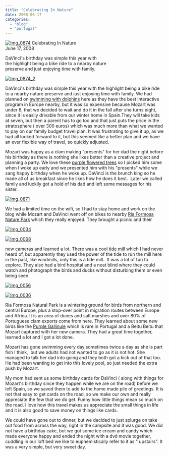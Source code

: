 ```yaml
---
title: "Celebrating In Nature"
date: 2008-06-17
categories: 
  - "blog"
  - "portugal"
---
```


[![Img_0874](http://soultravelers3new.local/images/2008/06/17/img_0874.jpg "Img_0874")](https://pub-ac94b3f306b24c0dba4238943c97f2e1.r2.dev/photos/uncategorized/2008/06/17/img_0874.jpg) Celebrating In Nature  
June 17, 2008

DaVinci's birthday was simple this year with  
the highlight being a bike ride to a nearby nature  
preserve and just enjoying time with family.

<!--more-->

[![Img_0874_2](http://soultravelers3new.local/images/2008/06/17/img_0874_2.jpg "Img_0874_2")](https://pub-ac94b3f306b24c0dba4238943c97f2e1.r2.dev/photos/uncategorized/2008/06/17/img_0874_2.jpg)

DaVinci's birthday was simple this year with the highlight being a bike ride to a nearby nature preserve and just enjoying time with family. We had planned on [swimming with dolphins](http://www.zoomarine.com/) here as they have the best interactive program in Europe nearby, but it was so expensive because Mozart was under 8, that we decided to wait and do it in the fall after she turns eight, since it is easily drivable from our winter home in Spain.They will take kids at seven, but then a parent has to go too and that just puts the price in the stratosphere ( over 300 euros) which was much more than what we wanted to pay on our family budget travel plan. It was frustrating to give it up, as we had all looked forward to it, but this seemed like a better plan and we have an ever flexible way of travel, so quickly adjusted.

Mozart was happy as a clam making "presents" for her dad the night before his birthday as there is nothing she likes better than a creative project and planning a party. We love these [purple flowered trees](http://en.wikipedia.org/wiki/Jacaranda) so I picked him some when I woke up early and we presented him with his "presents" while we sang happy birthday when he woke up. DaVinci is the brunch king so he made all of us breakfast since he likes how he does it best.  Later we called family and luckily got a hold of his dad and left some messages for his sister.

[![Img_0871](http://soultravelers3new.local/images/2008/06/17/img_0871.jpg "Img_0871")](https://pub-ac94b3f306b24c0dba4238943c97f2e1.r2.dev/photos/uncategorized/2008/06/17/img_0871.jpg)

  

We had a limited time on the wifi, so I had to stay home and work on the blog while Mozart and DaVinci went off on bikes to nearby [Ria Formosa Nature Park](http://www.necton.pt/en/naturpark.html) which they really enjoyed. They brought a picnic and their

[![Img_0034](http://soultravelers3new.local/images/2008/06/17/img_0034.jpg "Img_0034")](https://pub-ac94b3f306b24c0dba4238943c97f2e1.r2.dev/photos/uncategorized/2008/06/17/img_0034.jpg)

  

[![Img_0068](http://soultravelers3new.local/images/2008/06/17/img_0068.jpg "Img_0068")](https://pub-ac94b3f306b24c0dba4238943c97f2e1.r2.dev/photos/uncategorized/2008/06/17/img_0068.jpg)

new cameras and learned a lot. There was a cool [tide mill](http://en.wikipedia.org/wiki/Tide_mill) which I had never heard of, but apparently they used the power of the tide to run the mill here in the past, like windmills, only this is a tide mill.  It was a lot of fun to explore. They also had a bird hospital and a neat blind where they could watch and photograph the birds and ducks without disturbing them or even being seen.

[![Img_0056](http://soultravelers3new.local/images/2008/06/17/img_0056.jpg "Img_0056")](https://pub-ac94b3f306b24c0dba4238943c97f2e1.r2.dev/photos/uncategorized/2008/06/17/img_0056.jpg)

[![Img_0036](http://soultravelers3new.local/images/2008/06/17/img_0036.jpg "Img_0036")](https://pub-ac94b3f306b24c0dba4238943c97f2e1.r2.dev/photos/uncategorized/2008/06/17/img_0036.jpg)

Ria Formosa Natural Park is a wintering ground for birds from northern and central Europe, plus a stop-over point in migration routes between Europe and Africa. It is an area of dunes and salt marshes and over 80% of Portuguese clam exports come from here. They learned about some new birds like the [Purple Gallinule](http://www.mbr-pwrc.usgs.gov/Infocenter/i2180id.html) which is rare in Portugal and a Beitu Beitu that Mozart captured with her new camera. They had a great time together, learned a lot and I got a lot done.

Mozart has gone swimming every day,sometimes twice a day as she is part fish I think,  but we adults had not wanted to go as it is not hot. She managed to talk her dad into going and they both got a kick out of that too. He had been wanting to get into this lovely pool, so just needed the extra push by Mozart.

My mom had sent us some birthday cards for DaVinci ( along with things for Mozart's birthday since they happen while we are on the road) before we left Spain, so we saved them to add to the home made pile of greetings. It is not that easy to get cards on the road, so we make our own and really appreciate the few that we do get. Funny how little things mean so much on the road. I love how this travel makes us appreciate the small things in life and it is also good to save money on things like cards.

We could have gone out to dinner, but we decided to just splurge on take out food from across the way, right in the campsite and it was good. We did not have a birthday cake, but we got some ice cream and candy which made everyone happy and ended the night with a dvd movie together, cuddling in our loft bed we like to euphemistically refer to it as " upstairs". It was a very simple, but very sweet day.
